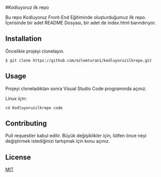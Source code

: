 #Kodluyoruz ilk repo

 Bu repo Kodluyoruz Front-End Eğitiminde oluşturduğumuz ilk repo. İçerisinde bir adet README Dosyası, bir adet de index.html barındırıyor. 

## Installation

Öncelikle projeyi clonelayın.

````
$ git clone https://github.com/ozlemturan1/kodluyoruzilkrepo.git

````
## Usage 

Projeyi cloneladıktan sonra Visual Studio Code programında açınız.

Linux için:

````
cd Kodluyoruzilkrepo code

````

## Contributing 

Pull requestler kabul edilir. Büyük değişiklikler için, lütfen önce neyi değiştirmek istediğinizi tartışmak için konu açınız. 

## License


[MIT](https://choosealicense.com/licenses/mit/)

